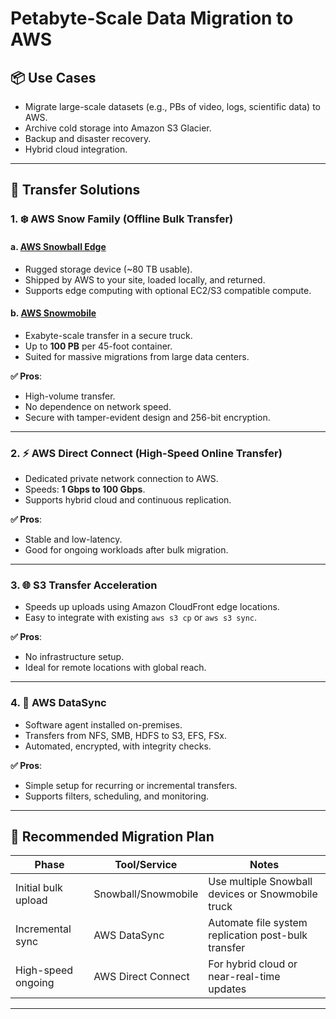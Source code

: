 # Petabyte-Scale Data Migration to AWS

## 📦 Use Cases

- Migrate large-scale datasets (e.g., PBs of video, logs, scientific data) to AWS.
- Archive cold storage into Amazon S3 Glacier.
- Backup and disaster recovery.
- Hybrid cloud integration.

---

## 🚀 Transfer Solutions

### 1. ❄️ AWS Snow Family (Offline Bulk Transfer)

#### a. [AWS Snowball Edge](https://aws.amazon.com/snowball/)
- Rugged storage device (~80 TB usable).
- Shipped by AWS to your site, loaded locally, and returned.
- Supports edge computing with optional EC2/S3 compatible compute.

#### b. [AWS Snowmobile](https://aws.amazon.com/snowmobile/)
- Exabyte-scale transfer in a secure truck.
- Up to **100 PB** per 45-foot container.
- Suited for massive migrations from large data centers.

**✅ Pros**:
- High-volume transfer.
- No dependence on network speed.
- Secure with tamper-evident design and 256-bit encryption.

---

### 2. ⚡ AWS Direct Connect (High-Speed Online Transfer)
- Dedicated private network connection to AWS.
- Speeds: **1 Gbps to 100 Gbps**.
- Supports hybrid cloud and continuous replication.

**✅ Pros**:
- Stable and low-latency.
- Good for ongoing workloads after bulk migration.


---

### 3. 🌐 S3 Transfer Acceleration
- Speeds up uploads using Amazon CloudFront edge locations.
- Easy to integrate with existing `aws s3 cp` or `aws s3 sync`.

**✅ Pros**:
- No infrastructure setup.
- Ideal for remote locations with global reach.


---

### 4. 🔁 AWS DataSync
- Software agent installed on-premises.
- Transfers from NFS, SMB, HDFS to S3, EFS, FSx.
- Automated, encrypted, with integrity checks.

**✅ Pros**:
- Simple setup for recurring or incremental transfers.
- Supports filters, scheduling, and monitoring.

---

## 🧭 Recommended Migration Plan

| Phase                 | Tool/Service         | Notes                                               |
|----------------------|----------------------|-----------------------------------------------------|
| Initial bulk upload  | Snowball/Snowmobile  | Use multiple Snowball devices or Snowmobile truck   |
| Incremental sync     | AWS DataSync         | Automate file system replication post-bulk transfer |
| High-speed ongoing   | AWS Direct Connect   | For hybrid cloud or near-real-time updates          |

---

